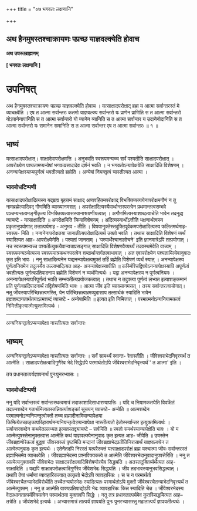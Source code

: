 +++
title = "०७ भगवतः लक्षणानि"

+++


## अथ हैनमुषस्तश्चाक्रायणः पप्रच्छ याज्ञवल्क्येति होवाच

**अथ उषस्तब्राह्मणम्**

**\[ भगवतः लक्षणानि \]**

# **उपनिषत्**

अथ हैनमुषस्तश्चाक्रायणः पप्रच्छ याज्ञवल्क्येति होवाच । यत्साक्षादपरोक्षाद् ब्रह्म य आत्मा सर्वान्तरस्तं मे व्याचक्ष्वेति । एष त आत्मा सर्वान्तरः कतमो याज्ञवल्क्य सर्वान्तरो यः प्राणेन प्राणिति स त आत्मा सर्वान्तरो योऽपानेनापानिति स त आत्मा सर्वान्तरो यो व्यानेन व्यानिति स त आत्मा सर्वान्तर य उदानेनोदानिति स त आत्मा सर्वान्तरो यः समानेन समानिति स त आत्मा सर्वान्तर एष त आत्मा सर्वान्तरः ॥ १ ॥

## **भाष्यं**

यत्साक्षादपरोक्षात्। साक्षादेवापरोक्षमत्ति । अनुभवति स्वरूपमन्यच्च सर्वं पश्यतीति साक्षादपरोक्षात् । आपरोक्ष्येण पश्यतामप्यन्येषां भगवत्प्रसादादेव दर्शनं भवति । न भगवतोऽन्यापेक्षयेति साक्षादिति विशेषणम् । अनन्यापेक्षस्याप्यपूर्णत्वं भवतीत्यतो ब्रह्मेति । अन्येषां नियन्तृत्वं चास्तीत्यत आत्मा ।

### **भावबोधटिप्पणी**

यत्साक्षादपरोक्षादित्यस्य यद्ब्रह्म बृहत्तमं साक्षाद् अव्यवहितमपरोक्षाद् विभक्तिव्यत्ययेनापरोक्षमगौणं न तु नामब्रह्मेत्यादिवद् गौणमिति व्याख्यानमसत् । अपरोक्षादित्यस्यैवार्थान्तरपरत्वेन प्रथमान्तत्वसम्भवे पञ्चम्यन्तत्वमङ्गीकृत्य विभक्तिव्यत्यासस्यानाश्रयणीयत्वात् । अगौणमित्यस्याशाब्दत्वाचेति भावेन तदनूद्य व्याचष्टे - यत्साक्षादिति ॥ अपरोक्षमिति क्रियाविशेषणम् । अदित्यस्यार्थोऽत्तीति भक्षणार्थत्वस्य प्रकृतानुपयोगात् तत्तात्पर्यमाह - अनुभव - तीति । विषयानुक्तेस्तदुक्तिपूर्वकमपरोक्षादित्यस्य फलितमर्थमाह- स्वरूप- मिति । नन्वनेनापरोक्षतया जानातीत्यपरोक्षादित्यर्थ उक्तो भवति । तथाच साक्षादिति विशेषणं व्यर्थं स्यादित्यत आह- आपरोक्ष्येणेति । पश्यतां जानताम् । ‘पश्यार्थैश्चानालोचने' इति ज्ञानमात्रेऽपि तत्प्रयोगात् । नच स्वरूपमन्यच्च पश्यतीत्युक्त्यैवान्यत्राप्रसङ्गात् साक्षादिति विशेषणवैय्यर्थ्यं तदवस्थमेवेति वाच्यम् । स्वरूपमन्यञ्चेत्यस्य स्वरूपमात्रकथनपरत्वेन शब्दार्थान्तर्गतत्वाभावात् । अत एवापरोक्ष्येण पश्यतामित्येवानुवादः कृत इति भावः । ननु साक्षादित्यनेन यद्यनन्यापेक्षत्वमुक्तं तर्हि ब्रह्मेति विशेषणं व्यर्थं स्यात् । अनन्यापेक्षस्य पूर्णत्वनियमेन तदुत्स्यैव तल्लाभादित्यत आह- अनन्यापेक्षस्यापीति ॥ कस्मिंश्चिद्विषयेऽनन्यापेक्षस्यापि अपूर्णत्वं भवतीत्यतः पूर्णत्वप्रतिपादनाय ब्रह्मेति विशेषणं न व्यर्थमित्यर्थः । यद्वा अनन्यापेक्षस्य न पूर्णत्वनियमः । अनन्यापेक्षस्यापरिपूर्णत्वं भवति सम्भवतीत्यप्रयोजकत्वात् । तथाच न तदुक्त्या पूर्णत्वं लभ्यत इत्याशङ्कमानं प्रति पूर्णत्वप्रदिपादनार्थं तद्विशेषणमिति भावः । आत्मा जीव इति व्याख्यानमसत् । तस्य सर्वान्तरत्वायोगात्। नतु जीवस्यापरिच्छिन्नत्वमस्ति, येन परिच्छिन्नत्वभ्रमव्युदासाय तत्सार्थकं स्यादिति भावेन ब्रह्मशब्दागतार्थतयाऽत्मशब्दं व्याचष्टे - अन्येषामिति ॥ इत्यत इति निमित्तात् । परमात्मनोऽन्यनियामकत्वं निमित्तीकृत्यात्मेत्युक्तमित्यर्थः ।

------------------------------------------------------------------------

अन्यनियन्तृत्वेऽप्यन्यापेक्षा नास्तीत्यतः सर्वान्तरः

## **भाष्यम्**

अन्यनियन्तृत्वेऽप्यन्यापेक्षा नास्तीत्यतः सर्वान्तरः । सर्वं सामर्थ्यं स्वान्त- रेवास्तीति । जीवेश्वराभेदनिवृत्त्यर्थं त आत्मेति । साक्षादपरोक्षत्वादिगुणैरेव भेदे सिद्धेऽपि परमार्थतोऽपि जीवेश्वराभेदनिवृत्त्यर्थं ' त आत्मा' इति ।

तत्र प्रधानतात्पर्यज्ञापनार्थं पुनःपुनरभ्यासः ।

### **भावबोधटिप्पणी**

ननु यदि सर्वान्तरत्वं सर्वान्तःस्थत्वमात्रं तदाकाशादिसाधारण्यापत्तिः । यदि च नियामकतयेति विवक्षितं तदात्मशब्देन गतार्थमित्यतस्तन्निवर्त्याशङ्कां सूचयन् व्याचष्टे– अन्येति ॥
आत्मशब्देन परमात्मनोऽन्यनियन्तृत्वोक्तौ तच्च ब्रह्मादीनामिवान्यापेक्षया किमित्येतच्छङ्कापरिहारार्थमन्यनियन्तृत्वेऽप्यन्यापेक्षा नास्तीत्यतो हेतोस्सर्वान्तर इत्युक्तमित्यर्थः । सर्वान्तरशब्देन कथमेतल्लभ्यत इत्यतस्तद्व्याचष्टे – सर्वमिति ॥ स्वतो समर्थस्यान्यापेक्षेति भावः । यो म आत्मेत्युषस्तेनानुक्तत्वात्त आत्मेति कथं याज्ञवल्क्येनानुवादः कृत इत्यत आह- जीवेति ॥ उषस्तेन जीवब्रह्मणोरेकत्वं बुद्ध्वा जीवस्वरूपं पृष्टमिति मन्दानां जीवब्रह्माभेदप्रतीतिनिरासार्थं याज्ञवल्क्येन त आत्मेत्यनुवादः कृत इत्यर्थः । एतेनैतदपि निरस्तं यत्परैरुक्तं यत्साक्षादपरोक्षं ब्रह्म यश्चात्मा जीवः सर्वान्तरस्तं ब्रह्माभिन्नमेव व्याचक्ष्वेति । जीवब्रह्माभेदस्य प्रश्नविषयकत्वे त आत्मेति जीवेश्वरभेदानुवादानुपपत्तेरिति । ननु त आत्मेत्यनुक्तावपि जीवेशभेदः साक्षादपरोक्षत्वादिविशेषणोत्त्यैव सिद्ध्यति । अतस्तदुक्तिर्व्यर्थेत्यत आह्- साक्षादिति ॥ यद्यपि साक्षादपरोक्षत्वादिगुणैरेव जीवेशभेदः सिद्ध्यति । जीव तदभावस्यानुभवसिद्धत्वात् । तथापि तेषां धर्माणां व्यावहारिकत्वात् तत्कृतो भेदोऽपि व्यावहारिकः । स च न परमार्थतो जीवेश्वरचैतन्याभेदविरोधीति तच्चैतन्ययोरभेदः स्यादित्यतः परमार्थतोऽपि मुक्तौ जीवेश्वरचैतन्याभेदनिवृत्त्यर्थं त आत्मेत्युक्तम् । ननु त आत्मेति वाक्यप्रतिपाद्योऽपि भेदः व्यावहारिकः किन्न स्यादिति चेन्न । जीवेश्वरभेदस्य वेदप्रधानतात्पर्यविषयत्वेन परमार्थतया मुक्तावपि सिद्धेः । नतु तत्र प्रधानतात्पर्यमेव कुतस्सिद्धमित्यत आह– तत्रेति ॥ जीवंशभेदे इत्यर्थः । अभ्यासमात्रं तात्पर्यं ज्ञापयति पुनः पुनरभ्यासस्तु महातात्पर्यं ज्ञापयतीत्यर्थः ।

